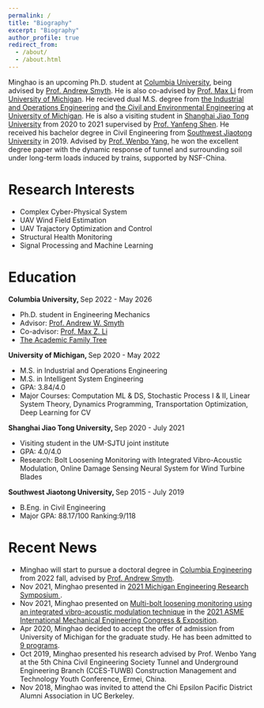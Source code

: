 ```yaml
---
permalink: /
title: "Biography"
excerpt: "Biography"
author_profile: true
redirect_from: 
  - /about/
  - /about.html
---
```




Minghao is an upcoming Ph.D. student at [Columbia University](https://www.columbia.edu/), being advised by [Prof. Andrew Smyth](http://www.columbia.edu/cu/civileng/smyth/CV.html). He is also co-advised by [Prof. Max Li](https://sites.google.com/umich.edu/lattice/people/max-z-li?authuser=0) from [University of Michigan](https://umich.edu/). He recieved dual M.S. degree from [the Industrial and Operations Engineering](https://ioe.engin.umich.edu/) and [the Civil and Environmental Engineering](https://cee.engin.umich.edu/) at [University of Michigan](https://umich.edu/). He is also a visiting student in [Shanghai Jiao Tong University](https://en.sjtu.edu.cn/) from 2020 to 2021 supervised by [Prof. Yanfeng Shen](https://amis.sjtu.edu.cn/En/Content?w=129&p=96). He received his bachelor degree in Civil Engineering from [Southwest Jiaotong University](https://en.swjtu.edu.cn/) in 2019. Advised by [Prof. Wenbo Yang](https://faculty.swjtu.edu.cn/yangwenbo/en/index.htm), he won the excellent degree paper with the dynamic response of tunnel and surrounding soil under long-term loads induced by trains, supported by NSF-China.


# Research Interests
* Complex Cyber-Physical System
* UAV Wind Field Estimation
* UAV Trajactory Optimization and Control
* Structural Health Monitoring
* Signal Processing and Machine Learning


# Education
<b>Columbia University, </b>Sep 2022 - May 2026
* Ph.D. student in Engineering Mechanics
* Advisor: [Prof. Andrew W. Smyth](http://www.columbia.edu/cu/civileng/smyth/CV.html)
* Co-advisor: [Prof. Max Z. Li](https://sites.google.com/umich.edu/lattice/people/max-z-li?authuser=0)
* [The Academic Family Tree](https://academictree.org/etree/tree.php?pid=725649&pnodecount=8&cnodecount=4&fontsize=1)

<b>University of Michigan, </b>Sep 2020 - May 2022
* M.S. in Industrial and Operations Engineering
* M.S. in Intelligent System Engineering
* GPA: 3.84/4.0
* Major Courses: Computation ML & DS, Stochastic Process I & II, Linear System Theory, Dynamics Programming, Transportation Optimization, Deep Learning for CV 
  
<b> Shanghai Jiao Tong University, </b>Sep 2020 - July 2021
* Visiting student in the UM-SJTU joint institute
* GPA: 4.0/4.0
* Research: Bolt Loosening Monitoring with Integrated Vibro-Acoustic Modulation, Online Damage Sensing Neural System for Wind Turbine Blades 
  
<b> Southwest Jiaotong University, </b>Sep 2015 - July 2019
* B.Eng. in Civil Engineering
* Major GPA: 88.17/100 Ranking:9/118


# Recent News
* Minghao will start to pursue a doctoral degree in [Columbia Engineering](https://www.engineering.columbia.edu/) from 2022 fall, advised by [Prof. Andrew Smyth](http://www.columbia.edu/cu/civileng/smyth/CV.html).
* Nov 2021, Minghao presented in [2021 Michigan Engineering Research Symposium ](https://ers.engin.umich.edu/). 
* Nov 2021, Minghao presented on [Multi-bolt loosening monitoring using an integrated vibro-acoustic modulation technique](https://drive.google.com/file/d/1YmTo6sdOVJ44JbfnHd3MnJmkRb6pPZ2h/view?usp=sharing) in the [2021 ASME International Mechanical Engineering Congress & Exposition](https://asme.pinetec.com/imece2021/). 
* Apr 2020, Minghao decided to accept the offer of admission from University of Michigan for the graduate study. He has been admitted to [9 programs](http://goatman1.github.io/files/OfferCollection-M.Chen.pdf).
* Oct 2019, Minghao presented his research advised by Prof. Wenbo Yang at the 5th China Civil Engineering Society Tunnel and Underground Engineering Branch (CCES-TUWB) Construction Management and Technology Youth Conference, Ermei, China.
* Nov 2018, Minghao was invited to attend the Chi Epsilon Pacific District Alumni Association in UC Berkeley.

<script type='text/javascript' id='clustrmaps' src='//cdn.clustrmaps.com/map_v2.js?cl=0877b2&w=500&t=tt&d=x6a_hkH6BZ9mNOUKNxrNHBNJaY7_GB1pcNpSU7MkBSo&co=ffffff&cmo=f7dd10&cmn=ff0000&ct=000000'></script>


